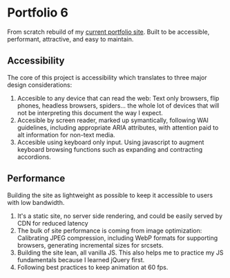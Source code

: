 # Portfolio 6

From scratch rebuild of my [current portfolio site](https://charlesrobertson.co). Built to be accessible, performant, attractive, and easy to maintain.

## Accessibility
The core of this project is accessibility which translates to three major design considerations:
1. Accesible to any device that can read the web: Text only browsers, flip phones, headless browsers, spiders... the whole lot of devices that will not be interpreting this document the way I expect.
2. Accesible by screen reader, marked up symantically, following WAI guidelines, including appropriate ARIA attributes, with attention paid to alt information for non-text media.
3. Accesible using keyboard only input. Using javascript to augment keyboard browsing functions such as expanding and contracting accordions.

## Performance
Building the site as lightweight as possible to keep it accessible to users with low bandwidth.
1. It's a static site, no server side rendering, and could be easily served by CDN for reduced latency 
2. The bulk of site performance is coming from image optimization: Calibrating JPEG compression, including WebP formats for supporting browsers, generating incremental sizes for srcsets.
3. Building the site lean, all vanilla JS. This also helps me to practice my JS fundamentals because I learned jQuery first.
4. Following best practices to keep animation at 60 fps.




